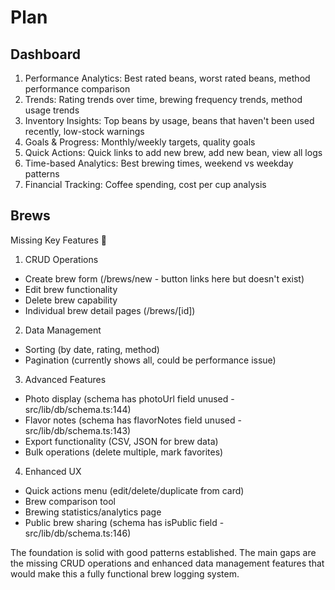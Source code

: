 # Plan

## Dashboard

1. Performance Analytics: Best rated beans, worst rated beans, method performance comparison
2. Trends: Rating trends over time, brewing frequency trends, method usage trends
3. Inventory Insights: Top beans by usage, beans that haven't been used recently, low-stock warnings
4. Goals & Progress: Monthly/weekly targets, quality goals
5. Quick Actions: Quick links to add new brew, add new bean, view all logs
6. Time-based Analytics: Best brewing times, weekend vs weekday patterns
7. Financial Tracking: Coffee spending, cost per cup analysis

## Brews

Missing Key Features 🚧

1. CRUD Operations

- Create brew form (/brews/new - button links here but doesn't exist)
- Edit brew functionality
- Delete brew capability
- Individual brew detail pages (/brews/[id])

2. Data Management

- Sorting (by date, rating, method)
- Pagination (currently shows all, could be performance issue)

3. Advanced Features

- Photo display (schema has photoUrl field unused - src/lib/db/schema.ts:144)
- Flavor notes (schema has flavorNotes field unused - src/lib/db/schema.ts:143)
- Export functionality (CSV, JSON for brew data)
- Bulk operations (delete multiple, mark favorites)

4. Enhanced UX

- Quick actions menu (edit/delete/duplicate from card)
- Brew comparison tool
- Brewing statistics/analytics page
- Public brew sharing (schema has isPublic field - src/lib/db/schema.ts:146)

The foundation is solid with good patterns established. The main gaps are the missing CRUD operations and enhanced data
management features that would make this a fully functional brew logging system.
